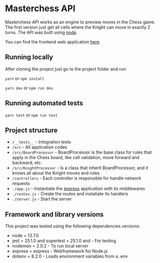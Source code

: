 
# Masterchess API

Masterchess API works as an engine to preview moves in the Chess game. The first version just get all cells where the Knight can move in exactly 2 turns. The API was built using [node](https://nodejs.org).

You can find the frontend web application [here](https://github.com/rayashi/masterchess).

## Running locally

After cloning the project just go to the project folder and run:

```yarn``` or ```npm install```

```yarn dev``` or ```npm run dev```

## Running automated tests

```yarn test``` or ```npm run test```

## Project structure

* `/__tests__` - Integration tests
* `/src` - All application codes
* `/src/BoardProcessor` - BoardProcessor is the base class for rules that apply in the Chess board, like cell validation, move forward and backward, etc.
* `/src/KnightProcessor` - Is a class that inherit BoardProcessor, and it knows all about the Knight moves and rules
* `/controllers` - Each controller is responsible for handle network requests
* `./app.js` - Instantiate the [express](https://expressjs.com/) application with its middlewares
* `./routes.js` - Create the routes and instatiate its handlers
* `./server.js` - Start the server


## Framework and library versions

This project was tested using the following dependencies versions:

* node = 13.7.0
* jest = 25.1.0 and supertest = 25.1.0 and  - For testing
* nodemon = 2.0.2 - To run local server
* express = express - Webframework for Node.js
* dotenv = 8.2.0 - Loads environment variables from a .env